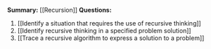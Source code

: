 **Summary:** [[Recursion]]
**Questions:**
1. [[Identify a situation that requires the use of recursive thinking]]
2. [[Identify recursive thinking in a specified problem solution]]
3. [[Trace a recursive algorithm to express a solution to a problem]]